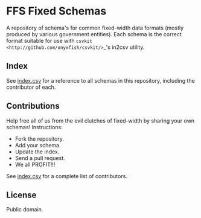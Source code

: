 FFS Fixed Schemas
=================

A repository of schema's for common fixed-width data formats (mostly produced by various government entities). Each schema is the correct format suitable for use with `csvkit <http://github.com/onyxfish/csvkit/>`_'s in2csv utility.

Index
-----

See [index.csv](https://github.com/onyxfish/ffs/blob/master/index.csv) for a reference to all schemas in this repository, including the contributor of each.

Contributions
-------------

Help free all of us from the evil clutches of fixed-width by sharing your own schemas! Instructions:

* Fork the repository.
* Add your schema.
* Update the index.
* Send a pull request.
* We all PROFIT!!!

See [index.csv](https://github.com/onyxfish/ffs/blob/master/index.csv) for a complete list of contributors.

License
-------

Public domain.

